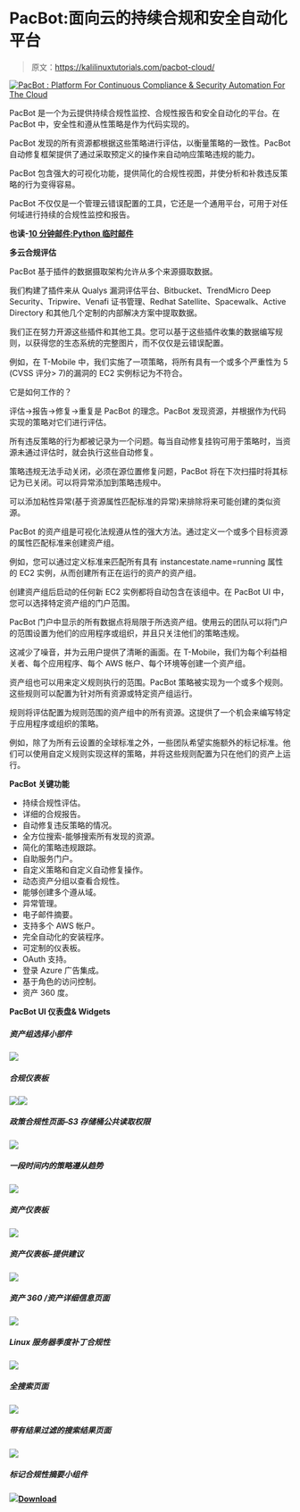 # PacBot:面向云的持续合规和安全自动化平台

> 原文：<https://kalilinuxtutorials.com/pacbot-cloud/>

[![PacBot : Platform For Continuous Compliance & Security Automation For The Cloud](img/83879fbd3d2598a651ceeacca4fce423.png "PacBot : Platform For Continuous Compliance & Security Automation For The Cloud")](https://1.bp.blogspot.com/-Xrwl2J-rmaI/XNoKgnu1P9I/AAAAAAAAAR0/MAlo_gq8x2gt3MYnya4yDk5gFjFPGbprwCLcBGAs/s1600/PacBot%2BLogo%2B%25281%2529.png)

PacBot 是一个为云提供持续合规性监控、合规性报告和安全自动化的平台。在 PacBot 中，安全性和遵从性策略是作为代码实现的。

PacBot 发现的所有资源都根据这些策略进行评估，以衡量策略的一致性。PacBot 自动修复框架提供了通过采取预定义的操作来自动响应策略违规的能力。

PacBot 包含强大的可视化功能，提供简化的合规性视图，并使分析和补救违反策略的行为变得容易。

PacBot 不仅仅是一个管理云错误配置的工具，它还是一个通用平台，可用于对任何域进行持续的合规性监控和报告。

**也读-[10 分钟邮件:Python 临时邮件](https://kalilinuxtutorials.com/10minutemail/)**

**多云合规评估**

PacBot 基于插件的数据摄取架构允许从多个来源摄取数据。

我们构建了插件来从 Qualys 漏洞评估平台、Bitbucket、TrendMicro Deep Security、Tripwire、Venafi 证书管理、Redhat Satellite、Spacewalk、Active Directory 和其他几个定制的内部解决方案中提取数据。

我们正在努力开源这些插件和其他工具。您可以基于这些插件收集的数据编写规则，以获得您的生态系统的完整图片，而不仅仅是云错误配置。

例如，在 T-Mobile 中，我们实施了一项策略，将所有具有一个或多个严重性为 5 (CVSS 评分> 7)的漏洞的 EC2 实例标记为不符合。

它是如何工作的？

评估->报告->修复->重复是 PacBot 的理念。PacBot 发现资源，并根据作为代码实现的策略对它们进行评估。

所有违反策略的行为都被记录为一个问题。每当自动修复挂钩可用于策略时，当资源未通过评估时，就会执行这些自动修复。

策略违规无法手动关闭，必须在源位置修复问题，PacBot 将在下次扫描时将其标记为已关闭。可以将异常添加到策略违规中。

可以添加粘性异常(基于资源属性匹配标准的异常)来排除将来可能创建的类似资源。

PacBot 的资产组是可视化法规遵从性的强大方法。通过定义一个或多个目标资源的属性匹配标准来创建资产组。

例如，您可以通过定义标准来匹配所有具有 instancestate.name=running 属性的 EC2 实例，从而创建所有正在运行的资产的资产组。

创建资产组后启动的任何新 EC2 实例都将自动包含在该组中。在 PacBot UI 中，您可以选择特定资产组的门户范围。

PacBot 门户中显示的所有数据点将局限于所选资产组。使用云的团队可以将门户的范围设置为他们的应用程序或组织，并且只关注他们的策略违规。

这减少了噪音，并为云用户提供了清晰的画面。在 T-Mobile，我们为每个利益相关者、每个应用程序、每个 AWS 帐户、每个环境等创建一个资产组。

资产组也可以用来定义规则执行的范围。PacBot 策略被实现为一个或多个规则。这些规则可以配置为针对所有资源或特定资产组运行。

规则将评估配置为规则范围的资产组中的所有资源。这提供了一个机会来编写特定于应用程序或组织的策略。

例如，除了为所有云设置的全球标准之外，一些团队希望实施额外的标记标准。他们可以使用自定义规则实现这样的策略，并将这些规则配置为只在他们的资产上运行。

**PacBot 关键功能**

*   持续合规性评估。
*   详细的合规报告。
*   自动修复违反策略的情况。
*   全方位搜索-能够搜索所有发现的资源。
*   简化的策略违规跟踪。
*   自助服务门户。
*   自定义策略和自定义自动修复操作。
*   动态资产分组以查看合规性。
*   能够创建多个遵从域。
*   异常管理。
*   电子邮件摘要。
*   支持多个 AWS 帐户。
*   完全自动化的安装程序。
*   可定制的仪表板。
*   OAuth 支持。
*   登录 Azure 广告集成。
*   基于角色的访问控制。
*   资产 360 度。

**PacBot UI 仪表盘& Widgets**

##### 资产组选择小部件

![](img/d310100568d7fab758e0e2e58b1add65.png)

##### 合规仪表板

![](img/88bfce6e631cc9c3b26390fb0a540918.png)![](img/3c782389edd1b1fbe8e3a4b623dac4b3.png)

##### 政策合规性页面–S3 存储桶公共读取权限

![](img/0f7344767a007a8f5eb17b8cf6e9ead8.png)

##### 一段时间内的策略遵从趋势

![](img/b1daf6c1e169f24e533ad77f2647ede4.png)

##### 资产仪表板

![](img/52e30385d30105ce7958c0c9828c650c.png)

##### 资产仪表板–提供建议

![](img/45e87baceb40628a169b872bdb2e4c1b.png)

##### 资产 360 /资产详细信息页面

![](img/97d94dff673ba12820b615cb03c1cec8.png)

##### Linux 服务器季度补丁合规性

![](img/16177235966dd3be3b74ad773798f251.png)

##### 全搜索页面

![](img/90a1ac5343d0ba87235dda2c0131b292.png)

##### 带有结果过滤的搜索结果页面

![](img/afb225cd30d9b9fb6b016ca887bc9f3a.png)

##### 标记合规性摘要小组件

![](img/ce7282e7acfe33ce4e203d8286b5a6c1.png)[**Download**](https://github.com/tmobile/pacbot)